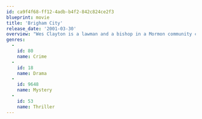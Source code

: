 ```yaml
---
id: ca9f4f68-ff12-4adb-b4f2-842c824ce2f3
blueprint: movie
title: 'Brigham City'
release_date: '2001-03-30'
overview: "Wes Clayton is a lawman and a bishop in a Mormon community called Brigham. The town is shaken when a woman from California is found murdered. Clayton and his young deputy work with an FBI agent sent to investigate. As a civil and spiritual leader in the frightened town, Clayton must uncover the town's deepest secrets, find the murderer and keep Brigham from ripping itself apart."
genres:
  -
    id: 80
    name: Crime
  -
    id: 18
    name: Drama
  -
    id: 9648
    name: Mystery
  -
    id: 53
    name: Thriller
---
```

